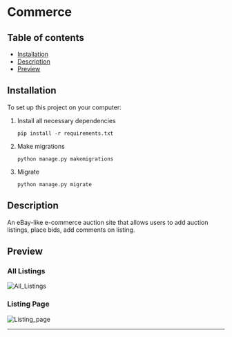 # Commerce

## Table of contents
- [Installation](#installation)
- [Description](#description)
- [Preview](#preview)

## Installation
To set up this project on your computer:
1. Install all necessary dependencies
    ```
    pip install -r requirements.txt
    ```
2. Make migrations
    ```
    python manage.py makemigrations
    ```
3. Migrate
    ```
    python manage.py migrate
    ```

## Description
An eBay-like e-commerce auction site that allows users to add auction listings, place bids, add comments on listing.

## Preview
### All Listings
![All_Listings](https://github.com/ZhuoweiWen/Commerce/assets/36636157/1972808c-ca2d-40ef-9ee1-b4a176183ee8)

### Listing Page
![Listing_page](https://github.com/ZhuoweiWen/Commerce/assets/36636157/b965573c-46a8-4d8c-9e68-0b8f5ddc50e0)


---

